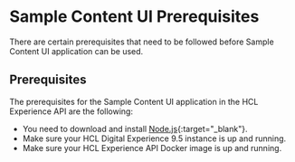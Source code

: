 # Sample Content UI Prerequisites

There are certain prerequisites that need to be followed before Sample Content UI application can be used.

## Prerequisites

The prerequisites for the Sample Content UI application in the HCL Experience API are the following:

-   You need to download and install [Node.js](https://nodejs.org/en/download/){:target="_blank"}.
-   Make sure your HCL Digital Experience 9.5 instance is up and running.
-   Make sure your HCL Experience API Docker image is up and running.


